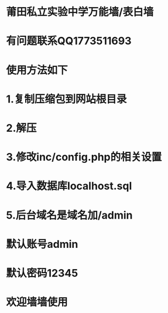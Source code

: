 # 莆田私立实验中学万能墙/表白墙
# 有问题联系QQ1773511693
# 使用方法如下
# 1.复制压缩包到网站根目录
# 2.解压
# 3.修改inc/config.php的相关设置
# 4.导入数据库localhost.sql
# 5.后台域名是域名加/admin
# 默认账号admin
# 默认密码12345
# 欢迎墙墙使用

